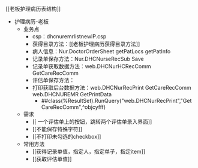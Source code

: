 [[老板护理病历表结构]]

- 护理病历-老板
	- 业务点
		- csp：dhcnuremrlistnewIP.csp
		- 获得目录方法：[[老板护理病历获得目录方法]]
		- 病人信息：Nur.DoctorOrderSheet  getPatLocs  getPatInfo
		- 记录单保存方法：Nur.DHCNurseRecSub  Save
		- 记录单获取数据方法：web.DHCNurHCRecComm  GetCareRecComm
		- 评估单保存方法：
		- 打印获取后台数据方法：web.DHCNurRecPrint  GetCareRecComm  web.DHCNUREMR GetPrintData
			- ##class(%ResultSet).RunQuery("web.DHCNurRecPrint","GetCareRecComm",^objcyfff)
	- 需求
		- [[ 一个评估单上的按钮，跳转两个评估单录入界面]]
		- [[不能保存特殊字符]]
		- [[不打印未勾选的checkbox]]
	- 常用方法
		- [[获得记录单值，指定人，指定单子，指定item]]
		- [[获取评估单值]]
